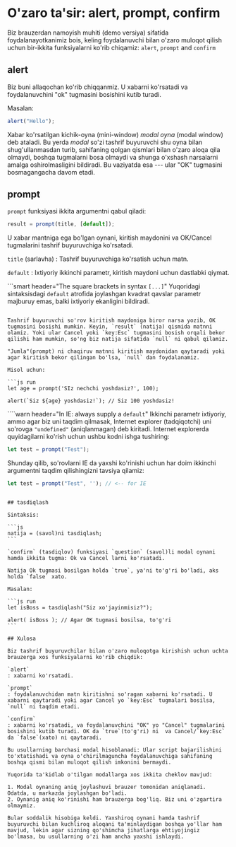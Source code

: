 # O'zaro ta'sir: alert, prompt, confirm

Biz brauzerdan namoyish muhiti (demo versiya) sifatida foydalanayotkanimiz bois, keling foydalanuvchi bilan o'zaro muloqot qilish uchun bir-ikkita funksiyalarni ko'rib chiqamiz: `alert`, `prompt` and `confirm`

## alert

Biz buni allaqochan ko'rib chiqqanmiz. U xabarni ko'rsatadi va foydalanuvchini "ok" tugmasini bosishini kutib turadi. 

Masalan:

```js run
alert("Hello");
```

Xabar ko'rsatilgan kichik-oyna (mini-window) *modal oyna* (modal window) deb ataladi. Bu yerda *modal* so'zi tashrif buyuruvchi shu oyna bilan shug'ullanmasdan turib, sahifaning qolgan qismlari bilan o'zaro aloqa qila olmaydi, boshqa tugmalarni bosa olmaydi va shunga o'xshash narsalarni amalga oshirolmasligini bildiradi. Bu vaziyatda esa --- ular "OK" tugmasini bosmagangacha davom etadi. 

## prompt

`prompt` funksiyasi ikkita argumentni qabul qiladi:

```js no-beautify
result = prompt(title, [default]);
```

U xabar mantniga ega bo'lgan oynani, kiritish maydonini va OK/Cancel tugmalarini tashrif buyuruvchiga ko'rsatadi.

`title` (sarlavha)
: Tashrif buyuruvchiga ko'rsatish uchun matn.

`default`
: Ixtiyoriy ikkinchi parametr, kiritish maydoni uchun dastlabki qiymat.

```smart header="The square brackets in syntax `[...]`"
Yuqoridagi sintaksisdagi `default` atrofida joylashgan kvadrat qavslar parametr majburuy emas, balki ixtiyoriy ekanligini bildiradi. 
```

Tashrif buyuruvchi so'rov kiritish maydoniga biror narsa yozib, OK tugmasini bosishi mumkin. Keyin, `result` (natija) qismida matnni olamiz. Yoki ular Cancel yoki `key:Esc` tugmasini bosish orqali bekor qilishi ham mumkin, so'ng biz natija sifatida `null` ni qabul qilamiz. 

"Jumla"(prompt) ni chaqiruv matnni kiritish maydonidan qaytaradi yoki agar kiritish bekor qilingan bo'lsa, `null` dan foydalanamiz. 

Misol uchun:

```js run
let age = prompt('SIz nechchi yoshdasiz?', 100);

alert(`Siz ${age} yoshdasiz!`); // Siz 100 yoshdasiz!
```

````warn header="In IE: always supply a `default`"
Ikkinchi parametr ixtiyoriy, ammo agar biz uni taqdim qilmasak, Internet explorer (tadqiqotchi) uni so'rovga `"undefined"` (aniqlanmagan) deb kiritadi.
Internet explorerda quyidagilarni ko'rish uchun ushbu kodni ishga tushiring:

```js run
let test = prompt("Test");
```

Shunday qilib, so'rovlarni IE da yaxshi ko'rinishi uchun har doim ikkinchi argumentni taqdim qilishingizni tavsiya qilamiz:

```js run
let test = prompt("Test", ''); // <-- for IE
```
````

## tasdiqlash

Sintaksis:

```js
natija = (savol)ni tasdiqlash;
```

`confirm` (tasdiqlov) funksiyasi `question` (savol)li modal oynani hamda ikkita tugma: Ok va Cancel larni ko'rsatadi.

Natija Ok tugmasi bosilgan holda `true`, ya'ni to'g'ri bo'ladi, aks holda `false` xato.

Masalan:

```js run
let isBoss = tasdiqlash("Siz xo'jayinmisiz?");

alert( isBoss ); // Agar OK tugmasi bosilsa, to'g'ri
```

## Xulosa

Biz tashrif buyuruvchilar bilan o'zaro muloqotga kirishish uchun uchta brauzerga xos funksiyalarni ko'rib chiqdik:

`alert`
: xabarni ko'rsatadi.

`prompt`
: foydalanuvchidan matn kiritishni so'ragan xabarni ko'rsatadi. U xabarni qaytaradi yoki agar Cancel yo `key:Esc` tugmalari bosilsa, `null` ni taqdim etadi.  

`confirm`
: xabarni ko'rsatadi, va foydalanuvchini "OK" yo "Cancel" tugmalarini bosishini kutib turadi. OK da `true`(to'g'ri) ni  va Cancel/`key:Esc` da `false`(xato) ni qaytaradi.

Bu usullarning barchasi modal hisoblanadi: Ular script bajarilishini to'xtatishadi va oyna o'chirilmaguncha foydalanuvchiga sahifaning boshqa qismi bilan muloqot qilish imkonini bermaydi. 

Yuqorida ta'kidlab o'tilgan modallarga xos ikkita cheklov mavjud:

1. Modal oynaning aniq joylashuvi brauzer tomonidan aniqlanadi. Odatda, u markazda joylashgan bo'ladi. 
2. Oynanig aniq ko'rinishi ham brauzerga bog'liq. Biz uni o'zgartira olmaymiz. 

Bular soddalik hisobiga keldi. Yaxshiroq oynani hamda tashrif buyuruvchi bilan kuchliroq aloqani ta'minlaydigan boshqa yo'llar ham mavjud, lekin agar sizning qo'shimcha jihatlarga ehtiyojingiz bo'lmasa, bu usullarning o'zi ham ancha yaxshi ishlaydi.  